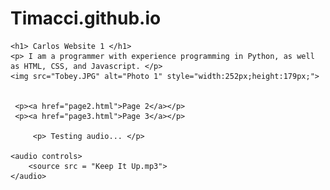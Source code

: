 # Timacci.github.io

<html>
<head>
    <title>My Website Title</title>
</head>
<body>

    <h1> Carlos Website 1 </h1>
    <p> I am a programmer with experience programming in Python, as well as HTML, CSS, and Javascript. </p>
    <img src="Tobey.JPG" alt="Photo 1" style="width:252px;height:179px;">


     <p><a href="page2.html">Page 2</a></p>
     <p><a href="page3.html">Page 3</a></p>

         <p> Testing audio... </p>

    <audio controls>
        <source src = "Keep It Up.mp3">
    </audio>
</body>
</html>
